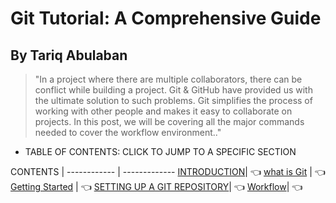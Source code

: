 # Git Tutorial: A Comprehensive Guide

## By Tariq Abulaban
> "In a project where there are multiple collaborators, there can be conflict while building a project. Git & GitHub have provided us with the ultimate solution to such problems. Git simplifies the process of working with other people and makes it easy to collaborate on projects. In this post, we will be covering all the major commands needed to cover the workflow environment.."




- TABLE OF CONTENTS: CLICK TO JUMP TO A SPECIFIC SECTION

CONTENTS | 
------------ | -------------
[INTRODUCTION](Introduction.md)| :point_left:
[what is Git](WhatGit.md) | :point_left:
[Getting Started](GettingStarted.md) | :point_left:
[SETTING UP A GIT REPOSITORY](AGITREPOSITORY.md)| :point_left:
[Workflow](Workflow.md)| :point_left:
